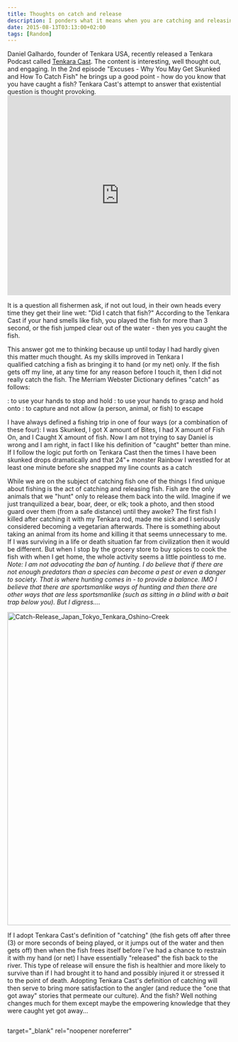 ```yaml
---
title: Thoughts on catch and release
description: I ponders what it means when you are catching and releasing fish...
date: 2015-08-13T03:13:00+02:00
tags: [Random]
---
```

<div class=“text-lg m-2”>
<p class="mb-2">Daniel Galhardo, founder of Tenkara USA, recently released a Tenkara Podcast called <a href="https://soundcloud.com/tenkara" target="_blank">Tenkara Cast</a>. The content is interesting, well thought out, and engaging. In the 2nd episode "<span class="semibold">Excuses - Why You May Get Skunked and How To Catch Fish" he brings up a good point - how do you know that you have caught a fish? Tenkara Cast's attempt to answer that existential question is thought provoking.</span>

<iframe src="https://w.soundcloud.com/player/?url=https%3A//api.soundcloud.com/tracks/218858254&amp;auto_play=false&amp;hide_related=false&amp;show_comments=true&amp;show_user=true&amp;show_reposts=false&amp;visual=true" width="100%" height="450" frameborder="no" scrolling="no"></iframe>

<p class="mb-2 mt-2">It is a question all fishermen ask, if not out loud, in their own heads every time they get their line wet: "Did I catch that fish?" According to the Tenkara Cast if your hand smells like fish, you played the fish for more than 3 second, or the fish jumped clear out of the water - then yes you caught the fish.</p>

<p class="mb-2 mt-2">This answer got me to thinking because up until today I had hardly given this matter much thought. As my skills improved in Tenkara I qualified catching a fish as bringing it to hand (or my net) only. If the fish gets off my line, at any time for any reason before I touch it, then I did not really catch the fish. The Merriam Webster Dictionary defines "catch" as follows:</p>

<p class="mt-2 mb-2">: to use your hands to stop and hold
: to use your hands to grasp and hold onto
: to capture and not allow (a person, animal, or fish) to escape</p>

<p class="mb-2 mt-2">I have always defined a fishing trip in one of four ways (or a combination of these four): I was <span class="underline;">Skunked</span>, I got X amount of <span class="underline;">Bites</span>, I had X amount of <span class="underline;">Fish On</span>, and I <span class="underline;">Caught</span> X amount of fish. Now I am not trying to say Daniel is wrong and I am right, in fact I like his definition of "caught" better than mine. If I follow the logic put forth on Tenkara Cast then the times I have been skunked drops dramatically and that 24"+ monster Rainbow I wrestled for at least one minute before she snapped my line counts as a catch</p>



<p class="mb-2 mt-2">While we are on the subject of catching fish one of the things I find unique about fishing is the act of catching and releasing fish. Fish are the only animals that we "hunt" only to release them back into the wild. Imagine if we just tranquilized a bear, boar, deer, or elk; took a photo, and then stood guard over them (from a safe distance) until they awoke? The first fish I killed after catching it with my Tenkara rod, made me sick and I seriously considered becoming a vegetarian afterwards. There is something about taking an animal from its home and killing it that seems unnecessary to me. If I was surviving in a life or death situation far from civilization then it would be different. But when I stop by the grocery store to buy spices to cook the fish with when I get home, the whole activity seems a little pointless to me. <em>Note: I am not advocating the ban of hunting. I do believe that if there are not enough predators than a species can become a pest or even a danger to society. That is where hunting comes in - to provide a balance. IMO I believe that there are sportsmanlike ways of hunting and then there are other ways that are less sportsmanlike (such as sitting in a blind with a bait trap below you). But I digress....</em></p>

<a href="https://www.fallfishtenkara.com/wp-content/uploads/2015/03/Catch-Release_Japan_Tokyo_Tenkara_Oshino-Creek.jpg"><img class="alignnone size-large wp-image-845" src="https://www.fallfishtenkara.com/wp-content/uploads/2015/03/Catch-Release_Japan_Tokyo_Tenkara_Oshino-Creek-1024x768.jpg" alt="Catch-Release_Japan_Tokyo_Tenkara_Oshino-Creek" width="940" height="705" /></a>

<p class="mb-2 mt-2">If I adopt Tenkara Cast's definition of "catching" (the fish gets off after three (3) or more seconds of being played, or it jumps out of the water and then gets off) then when the fish frees itself before I've had a chance to restrain it with my hand (or net) I have essentially "released" the fish back to the river. This type of release will ensure the fish is healthier and more likely to survive than if I had brought it to hand and possibly injured it or stressed it to the point of death. Adopting Tenkara Cast's definition of catching will then serve to bring more satisfaction to the angler (and reduce the "one that got away" stories that permeate our culture). And the fish? Well nothing changes much for them except maybe the empowering knowledge that they were caught yet got away...</p>

<img class="w-8/12 rounded-lg shadow-lg mx-auto" src="" alt="" />
</div>

target="_blank" rel="noopener noreferrer"